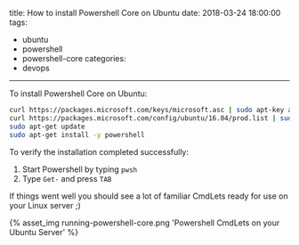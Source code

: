 title: How to install Powershell Core on Ubuntu
date: 2018-03-24 18:00:00
tags:
  - ubuntu
  - powershell
  - powershell-core
categories:
  - devops
---

To install Powershell Core on Ubuntu:

```bash
curl https://packages.microsoft.com/keys/microsoft.asc | sudo apt-key add -
curl https://packages.microsoft.com/config/ubuntu/16.04/prod.list | sudo tee /etc/apt/sources.list.d/microsoft.list
sudo apt-get update
sudo apt-get install -y powershell
```

To verify the installation completed successfully:

1. Start Powershell by typing `pwsh`
2. Type `Get-` and press `TAB`

If things went well you should see a lot of familiar CmdLets ready for use on your Linux server ;)

{% asset_img running-powershell-core.png 'Powershell CmdLets on your Ubuntu Server' %}